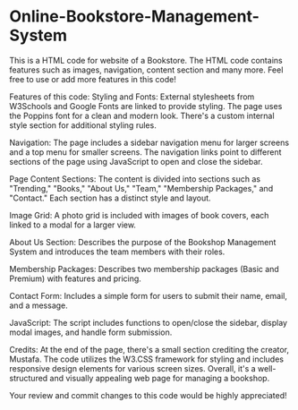 # Online-Bookstore-Management-System
This is a HTML code for website of a Bookstore. The HTML code contains features such as images, navigation, content section and many more. Feel free to use or add more features in this code!

Features of this code:
Styling and Fonts:
External stylesheets from W3Schools and Google Fonts are linked to provide styling.
The page uses the Poppins font for a clean and modern look.
There's a custom internal style section for additional styling rules.

Navigation:
The page includes a sidebar navigation menu for larger screens and a top menu for smaller screens.
The navigation links point to different sections of the page using JavaScript to open and close the sidebar.

Page Content Sections:
The content is divided into sections such as "Trending," "Books," "About Us," "Team," "Membership Packages," and "Contact."
Each section has a distinct style and layout.

Image Grid:
A photo grid is included with images of book covers, each linked to a modal for a larger view.

About Us Section:
Describes the purpose of the Bookshop Management System and introduces the team members with their roles.

Membership Packages:
Describes two membership packages (Basic and Premium) with features and pricing.

Contact Form:
Includes a simple form for users to submit their name, email, and a message.

JavaScript:
The script includes functions to open/close the sidebar, display modal images, and handle form submission.

Credits:
At the end of the page, there's a small section crediting the creator, Mustafa.
The code utilizes the W3.CSS framework for styling and includes responsive design elements for various screen sizes. Overall, it's a well-structured and visually appealing web page for managing a bookshop.

Your review and commit changes to this code would be highly appreciated!
